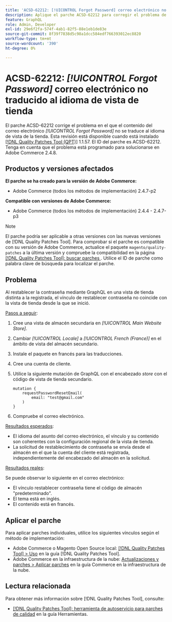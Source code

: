 ```yaml
---
title: 'ACSD-62212: [!UICONTROL Forgot Password] correo electrónico no traducido al idioma de vista de tienda'
description: Aplique el parche ACSD-62212 para corregir el problema de Adobe Commerce en el que el contenido del correo electrónico *[!UICONTROL Forgot Password]* no está traducido al idioma de la vista de tienda.
feature: GraphQL
role: Admin, Developer
exl-id: 29e6f2fa-574f-4ab1-82f5-88e1eb1de83e
source-git-commit: 8f39f7838d5c98a1dcc584edf766393012ec8820
workflow-type: tm+mt
source-wordcount: '390'
ht-degree: 0%

---
```


# ACSD-62212: *[!UICONTROL Forgot Password]* correo electrónico no traducido al idioma de vista de tienda

El parche ACSD-62212 corrige el problema en el que el contenido del correo electrónico *[!UICONTROL Forgot Password]* no se traduce al idioma de vista de la tienda. Esta revisión está disponible cuando está instalado [[!DNL Quality Patches Tool (QPT)]](https://experienceleague.adobe.com/docs/commerce-operations/tools/quality-patches-tool/usage.html?lang=es) 1.1.57. El ID del parche es ACSD-62212. Tenga en cuenta que el problema está programado para solucionarse en Adobe Commerce 2.4.8.

## Productos y versiones afectados

**El parche se ha creado para la versión de Adobe Commerce:**

* Adobe Commerce (todos los métodos de implementación) 2.4.7-p2

**Compatible con versiones de Adobe Commerce:**

* Adobe Commerce (todos los métodos de implementación) 2.4.4 - 2.4.7-p3

>[!NOTE]
>
>El parche podría ser aplicable a otras versiones con las nuevas versiones de [!DNL Quality Patches Tool]. Para comprobar si el parche es compatible con su versión de Adobe Commerce, actualice el paquete `magento/quality-patches` a la última versión y compruebe la compatibilidad en la página [[!DNL Quality Patches Tool]: buscar parches ](https://experienceleague.adobe.com/tools/commerce-quality-patches/index.html?lang=es). Utilice el ID de parche como palabra clave de búsqueda para localizar el parche.

## Problema

Al restablecer la contraseña mediante GraphQL en una vista de tienda distinta a la registrada, el vínculo de restablecer contraseña no coincide con la vista de tienda desde la que se inició.

<u>Pasos a seguir</u>:

1. Cree una vista de almacén secundaria en *[!UICONTROL Main Website Store]*.
1. Cambiar *[!UICONTROL Locale]* a *[!UICONTROL French (France)]* en el ámbito de vista del almacén secundario.
1. Instale el paquete en francés para las traducciones.
1. Cree una cuenta de cliente.
1. Utilice la siguiente mutación de GraphQL con el encabezado *store* con el código de vista de tienda secundario.

   ```
   mutation {
       requestPasswordResetEmail(
           email: "test@gmail.com"
       )
   }
   ```

1. Compruebe el correo electrónico.

<u>Resultados esperados</u>:

* El idioma del asunto del correo electrónico, el vínculo y su contenido son coherentes con la configuración regional de la vista de tienda.
* La solicitud de restablecimiento de contraseña se envía desde el almacén en el que la cuenta del cliente está registrada, independientemente del encabezado del almacén en la solicitud.

<u>Resultados reales</u>:

Se puede observar lo siguiente en el correo electrónico:

* El vínculo restablecer contraseña tiene el código de almacén &quot;predeterminado&quot;.
* El tema está en inglés.
* El contenido está en francés.

## Aplicar el parche

Para aplicar parches individuales, utilice los siguientes vínculos según el método de implementación:

* Adobe Commerce o Magento Open Source local: [[!DNL Quality Patches Tool] > Uso](/help/tools/quality-patches-tool/usage.md) en la guía [!DNL Quality Patches Tool].
* Adobe Commerce en la infraestructura de la nube: [Actualizaciones y parches > Aplicar parches](https://experienceleague.adobe.com/docs/commerce-cloud-service/user-guide/develop/upgrade/apply-patches.html?lang=es) en la guía Commerce en la infraestructura de la nube.

## Lectura relacionada

Para obtener más información sobre [!DNL Quality Patches Tool], consulte:

* [[!DNL Quality Patches Tool]: herramienta de autoservicio para parches de calidad](/help/tools/quality-patches-tool/quality-patches-tool-to-self-serve-quality-patches.md) en la guía Herramientas.
